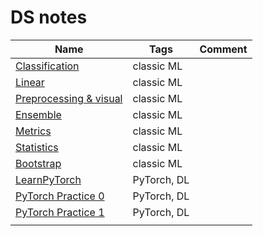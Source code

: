 # DS notes

|Name|Tags|Comment|
|---|---|---|
|[Classification](https://github.com/daniluck505/DS_note/blob/main/Classification.ipynb)|classic ML||
|[Linear](https://github.com/daniluck505/DS_note/blob/main/Linear.ipynb)|classic ML||
|[Preprocessing & visual](https://github.com/daniluck505/DS_note/blob/main/Preprocessing_visual.ipynb)|classic ML||
|[Ensemble](https://github.com/daniluck505/DS_note/blob/main/Ансамбли.ipynb)|classic ML||
|[Metrics](https://github.com/daniluck505/DS_note/blob/main/Метрики.ipynb)|classic ML||
|[Statistics](https://github.com/daniluck505/DS_note/blob/main/Статистика.ipynb)|classic ML||
|[Bootstrap](https://github.com/daniluck505/DS_note/blob/main/bootstrap/bootstrap.ipynb)|classic ML||
|[LearnPyTorch](https://github.com/daniluck505/DS_note/blob/main/LearnPyTorch.ipynb)|PyTorch, DL||
|[PyTorch Practice 0](https://github.com/daniluck505/DS_note/blob/main/PyTorch_Practice/Pytorch_Practic_0.ipynb)|PyTorch, DL||
|[PyTorch Practice 1](https://github.com/daniluck505/DS_note/blob/main/PyTorch_Practice/Pytorch_Practic_1.ipynb)|PyTorch, DL||
|[]()|||

